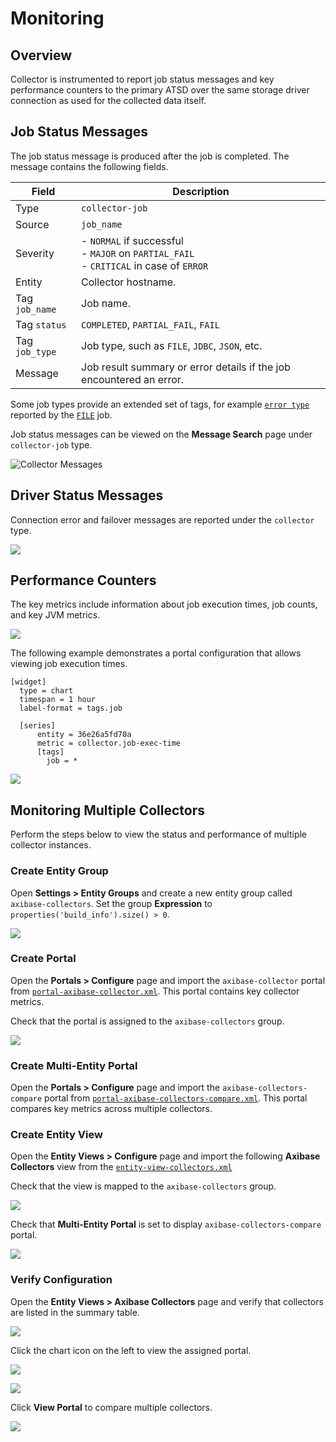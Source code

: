 # Monitoring

## Overview

Collector is instrumented to report job status messages and key performance counters to the primary ATSD over the same storage driver connection as used for the collected data itself.

## Job Status Messages

The job status message is produced after the job is completed. The message contains the following fields.

Field | Description
---|---
Type | `collector-job`
Source | `job_name`
Severity | - `NORMAL` if successful<br/>- `MAJOR` on `PARTIAL_FAIL`<br/>- `CRITICAL` in case of `ERROR`
Entity | Collector hostname.
Tag `job_name` | Job name.
Tag `status` | `COMPLETED`, `PARTIAL_FAIL`, `FAIL`
Tag `job_type` | Job type, such as `FILE`, `JDBC`, `JSON`, etc.
Message | Job result  summary or error details if the job  encountered an error.

Some job types provide an extended set of tags, for example [`error type`](./jobs/completion-messages.md) reported by the [`FILE`](./jobs/file.md) job.

Job status messages can be viewed on the **Message Search** page under `collector-job` type.

![Collector Messages](./images/monitoring-1.png)

## Driver Status Messages

Connection error and failover messages are reported under the `collector` type.

![](./images/collector-type.png)

## Performance Counters

The key metrics include information about job execution times, job counts, and key JVM metrics.

![](./images/collector-metrics.png)

The following example demonstrates a portal configuration that allows viewing job execution times.

```ls
[widget]
  type = chart
  timespan = 1 hour
  label-format = tags.job

  [series]
      entity = 36e26a5fd70a
      metric = collector.job-exec-time
      [tags]
        job = *
```

![](./images/job-execution-times.png)

## Monitoring Multiple Collectors

Perform the steps below to view the status and performance of multiple collector instances.

### Create Entity Group

Open **Settings > Entity Groups** and create a new entity group called `axibase-collectors`. Set the group **Expression** to `properties('build_info').size() > 0`.

![](./images/collector-group.png)

### Create Portal

Open the **Portals > Configure** page and import the `axibase-collector` portal from [`portal-axibase-collector.xml`](./files/portal-axibase-collector.xml). This portal contains key collector metrics.

Check that the portal is assigned to the `axibase-collectors` group.

![](./images/portal-assign.png)

### Create Multi-Entity Portal

Open the **Portals > Configure** page and import the `axibase-collectors-compare` portal from [`portal-axibase-collectors-compare.xml`](./files/portal-axibase-collectors-compare.xml). This portal compares key metrics across multiple collectors.

### Create Entity View

Open the **Entity Views > Configure** page and import the following **Axibase Collectors** view from the [`entity-view-collectors.xml`](./files/entity-view-collectors.xml)

Check that the view is mapped to the `axibase-collectors` group.

![](./images/entity-view-map.png)

Check that **Multi-Entity Portal** is set to display `axibase-collectors-compare` portal.

![](./images/monitor-collectors-multi-set.png)

### Verify Configuration

Open the **Entity Views > Axibase Collectors** page and verify that collectors are listed in the summary table.

![](./images/collectors-ev.png)

Click the chart icon on the left to view the assigned portal.

![](./images/portal-ev.png)

![](./images/collector-portal.png)

Click **View Portal** to compare multiple collectors.

![](./images/monitor-collectors-multi-select.png)